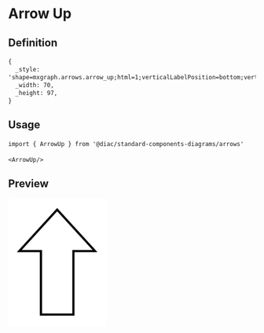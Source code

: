 # Arrow Up

## Definition

```
{
  _style: 'shape=mxgraph.arrows.arrow_up;html=1;verticalLabelPosition=bottom;verticalAlign=top;strokeWidth=2;strokeColor=#000000;',
  _width: 70,
  _height: 97,
}
```

## Usage

```
import { ArrowUp } from '@diac/standard-components-diagrams/arrows'

<ArrowUp/>
```

## Preview

<img src="./arrow-up.png" width="200"/>
